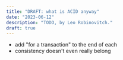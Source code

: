 ```yaml
---
title: "DRAFT: what is ACID anyway"
date: "2023-06-12"
description: "TODO, by Leo Robinovitch."
draft: true
---
```


* add "for a transaction" to the end of each
* consistency doesn't even really belong
